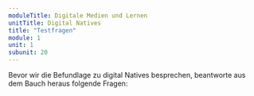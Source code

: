 ```yaml
---
moduleTitle: Digitale Medien und Lernen
unitTitle: Digital Natives
title: "Testfragen"
module: 1
unit: 1
subunit: 20
---
```


Bevor wir die Befundlage zu digital Natives besprechen, beantworte aus dem Bauch heraus folgende Fragen:
